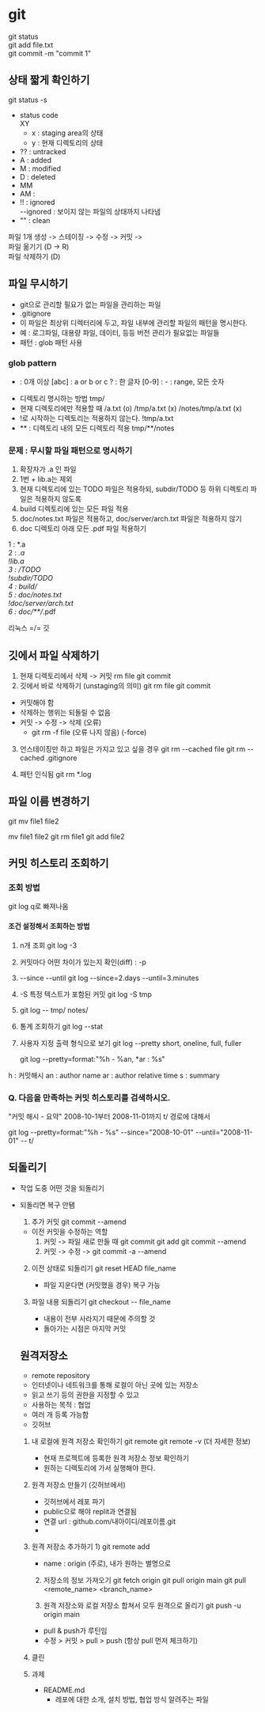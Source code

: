 # git

git status <br>
git add file.txt <br>
git commit -m "commit 1" <br>

## 상태 짧게 확인하기
git status -s
- status code <br>
  XY
  - x : staging area의 상태
  - y : 현재 디렉토리의 상태
- ?? : untracked
- A : added
- M : modified
- D : deleted
- MM 
- AM : 
- !! : ignored <br>
  --ignored : 보이지 않는 파일의 상태까지 나타냄
- "" : clean

파일 1개 생성 -> 스테이징 -> 수정 -> 커밋 -> <br>
파일 옮기기 (D -> R) <br>
파일 삭제하기 (D)

## 파일 무시하기
- git으로 관리할 필요가 없는 파일을 관리하는 파일
- .gitignore
- 이 파일은 최상위 디렉터리에 두고, 파일 내부에 관리할 파일의 패턴을 명시한다.
- 예 : 로그파일, 대용량 파일, 데이터, 등등 버전 관리가 필요없는 파일들
- 패턴 : glob 패턴 사용

### glob pattern
* : 0개 이상
[abc] : a or b or c
? : 한 글자
[0-9] : - : range, 모든 숫자

- 디렉토리 명시하는 방법
  tmp/
- 현재 디렉토리에만 적용할 때
  /a.txt (o)
  /tmp/a.txt (x)
  /notes/tmp/a.txt (x)
- !로 시작하는 디렉토리는 적용하지 않는다.
  !tmp/a.txt
- ** : 디렉토리 내의 모든 디렉토리 적용
  tmp/**/notes

### 문제 : 무시할 파일 패턴으로 명시하기
1. 확장자가 .a 인 파일
2. 1번 + lib.a는 제외
3. 현재 디렉토리에 있는 TODO 파일은 적용하되, subdir/TODO 등 하위 디렉토리 파일은 적용하지 않도록
4. build 디렉토리에 있는 모든 파일 적용
5. doc/notes.txt 파일은 적용하고, doc/server/arch.txt 파일은 적용하지 않기
6. doc 디렉토리 아래 모든 .pdf 파일 적용하기

1 : *.a <br>
2 : *.a <br>
    !lib.a <br>
3 : /TODO <br>
    !subdir/TODO <br>
4 : build/ <br>
5 : doc/notes.txt <br>
    !doc/server/arch.txt <br>
6 : doc/**/*.pdf <br>

리눅스 =/= 깃

## 깃에서 파일 삭제하기
1. 현재 디렉토리에서 삭제 -> 커밋
   rm file
   git commit
2. 깃에서 바로 삭제하기 (unstaging의 의미)
   git rm file
   git commit
- 커밋해야 함
- 삭제하는 행위는 되돌릴 수 없음
- 커밋 -> 수정 -> 삭제 (오류)
  - git rm -f file (오류 나지 않음) (-force)

3. 언스테이징만 하고 파일은 가지고 있고 싶을 경우
   git rm --cached file
   git rm --cached .gitignore

4. 패턴 인식됨
   git rm *.log

## 파일 이름 변경하기
  git mv file1 file2

  mv file1 file2
  git rm file1
  git add file2

## 커밋 히스토리 조회하기

### 조회 방법
git log
q로 빠져나옴

#### 조건 설정해서 조회하는 방법
1. n개 조회
   git log -3
2. 커밋마다 어떤 차이가 있는지 확인(diff) : -p
3. --since --until
   git log --since=2.days --until=3.minutes
4. -S
   특정 텍스트가 포함된 커밋
   git log -S tmp

5. git log -- tmp/ notes/
6. 통계 조회하기
   git log --stat
7. 사용자 지정 출력 형식으로 보기
   git log --pretty
    short, oneline, full, fuller

   git log --pretty=format:"%h - %an, *ar : %s"

h : 커밋해시
an : author name
ar : author relative time
s : summary

### Q. 다음을 만족하는 커밋 히스토리를 검색하시오.
"커밋 해시 - 요약"
2008-10-1부터 2008-11-01까지
t/ 경로에 대해서

git log --pretty=format:"%h - %s" --since="2008-10-01" --until="2008-11-01" -- t/

## 되돌리기
- 작업 도중 어떤 것을 되돌리기
- 되돌리면 복구 안됌

  1) 추가 커밋
  git commit --amend
  - 이전 커밋을 수정하는 역할
    1. 커밋 -> 파일 새로 만들 때
    git commit
    git add
    git commit --amend
    2. 커밋 -> 수정 -> git commit -a --amend

  2) 이전 상태로 되돌리기
     git reset HEAD file_name
     - 파일 지운다면 (커밋했을 경우) 복구 가능
  
  3) 파일 내용 되돌리기
     git checkout -- file_name
     - 내용이 전부 사라지기 때문에 주의할 것
     - 돌아가는 시점은 마지막 커밋

  ## 원격저장소
  - remote repository
  - 인터넷이나 네트워크를 통해 로컬이 아닌 곳에 있는 저장소
  - 읽고 쓰기 등의 권한을 지정할 수 있고
  - 사용하는 목적 : 협업
  - 여러 개 등록 가능함
  - 깃허브

  1. 내 로컬에 원격 저장소 확인하기
     git remote
     git remote -v (더 자세한 정보)

     - 현재 프로젝트에 등록한 원격 저장소 정보 확인하기
     - 원하는 디렉토리에 가서 실행해야 한다.
  2. 원격 저장소 만들기 (깃허브에서)
     - 깃허브에서 레포 파기
     - public으로 해야 replit과 연결됨
     - 연결 url : github.com/내아이디/레포이름.git
     - 
  
  3. 원격 저장소 추가하기
     1)
     git remote add <name> <url>
     - name : origin (주로), 내가 원하는 별명으로

     2) 저장소의 정보 가져오기
     git fetch origin
     git pull origin main
     git pull <remote_name> <branch_name>

     3) 원격 저장소와 로컬 저장소 합쳐서 모두 원격으로 올리기
     git push -u origin main

     - pull & push가 루틴임
     - 수정 > 커밋 > pull > push (항상 pull 먼저 체크하기)

    4) 클린

    5) 과제
       - README.md
         - 레포에 대한 소개, 설치 방법, 협업 방식 알려주는 파일